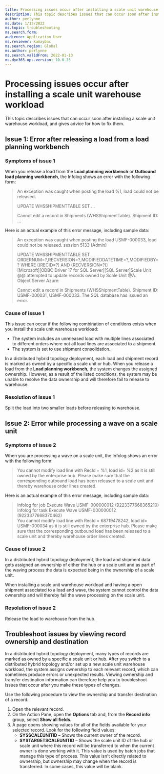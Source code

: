```yaml
---
title: Processing issues occur after installing a scale unit warehouse workload.
description: This topic describes issues that can occur soon after installing a scale unit warehouse workload, and gives advice for how to fix them.
author: perlynne
ms.date: 1/13/2022
ms.topic: troubleshooting
ms.search.form: 
audience: Application User
ms.reviewer: kamaybac
ms.search.region: Global
ms.author: perlynne
ms.search.validFrom: 2022-01-13
ms.dyn365.ops.version: 10.0.25
---
```


# Processing issues occur after installing a scale unit warehouse workload

This topic describes issues that can occur soon after installing a scale unit warehouse workload, and gives advice for how to fix them.

## Issue 1: Error after releasing a load from a load planning workbench

### Symptoms of issue 1

When you release a load from the **Load planning workbench** or **Outbound load planning workbench**, the Infolog shows an error with the following form:

> An exception was caught when posting the load %1, load could not be released.
> 
> UPDATE WHSSHIPMENTTABLE SET ...
> 
> Cannot edit a record in Shipments (WHSShipmentTable). Shipment ID: ...

Here is an actual example of this error message, including sample data:

> An exception was caught when posting the load USMF-000033, load could not be released.
session 5133 (Admin)
>
> UPDATE WHSSHIPMENTTABLE SET ORDERNUM=?,RECVERSION=?,MODIFIEDDATETIME=?,MODIFIEDBY=? WHERE ((RECID=?) AND (RECVERSION=?))  
> [Microsoft][ODBC Driver 17 for SQL Server][SQL Server]Scale Unit @@ attempted to update records owned by Scale Unit @A.  
> Object Server Azure:
>
> Cannot edit a record in Shipments (WHSShipmentTable). Shipment ID: USMF-000031, USMF-000033. The SQL database has issued an error.

### Cause of issue 1

This issue can occur if the following combination of conditions exists when you install the scale unit warehouse workload:

- The system includes an unreleased load with multiple lines associated to different orders where not all load lines are associated to a shipment.
- The system is set to use shipment consolidation.

In a distributed hybrid topology deployment, each load and shipment record is marked as owned by a specific a scale unit or hub. When you release a load from the **Load planning workbench**, the system changes the assigned ownership. However, as a result of the listed conditions, the system may be unable to resolve the data ownership and will therefore fail to release to warehouse.

### Resolution of issue 1

Split the load into two smaller loads before releasing to warehouse.

## Issue 2: Error while processing a wave on a scale unit

### Symptoms of issue 2

When you are processing a wave on a scale unit, the Infolog shows an error with the following form:

> You cannot modify load line with RecId = %1, load id= %2 as it is still owned by the enterprise hub. Please make sure that the corresponding outbound load has been released to a scale unit and thereby warehouse order lines created.

Here is an actual example of this error message, including sample data:

> Infolog for job Execute Wave USMF-000000012 (9223377668365210)  
> Infolog for task Execute Wave USMF-000000012 (9223377668370462)  
> You cannot modify load line with RecId = 68719478242, load id= USMF-000034 as it is still owned by the enterprise hub. Please make sure that the corresponding outbound load has been released to a scale unit and thereby warehouse order lines created.

### Cause  of issue 2

In a distributed hybrid topology deployment, the load and shipment data gets assigned an ownership of either the hub or a scale unit and as part of the waving process the data is expected being in the ownership of a scale unit.

When installing a scale unit warehouse workload and having a open shipment associated to a load and wave, the system cannot control the data ownership and will thereby fail the wave processing on the scale unit.

### Resolution of issue 2

Release the load to warehouse from the hub.

## Troubleshoot issues by viewing record ownership and destination

In a distributed hybrid topology deployment, many types of records are marked as owned by a specific a scale unit or hub. After you switch to a distributed hybrid topology and/or set up a new scale unit warehouse workload, the system assigns ownership to each relevant record, which can sometimes produce errors or unexpected results. Viewing ownership and transfer destination information can therefore help you to troubleshoot issues that occur after you make these types of changes.

Use the following procedure to view the ownership and transfer destination of a record.

1. Open the relevant record.
1. On the Action Pane, open the **Options** tab and, from the **Record info** group, select **Show all fields**.
1. A page opens showing values for all of the fields available for your selected record. Look for the following field values:
    - **SYSSCALEUNITID** – Shows the current owner of the record.
    - **SYSTARGETSCALEUNITID** – Shows the scale unit ID of the hub or scale unit where this record will be transferred to when the current owner is done working with it. This value is used by batch jobs that manage this type of process. This value isn't directly related to ownership, but ownership may change when the record is transferred. In some cases, this value will be blank.
